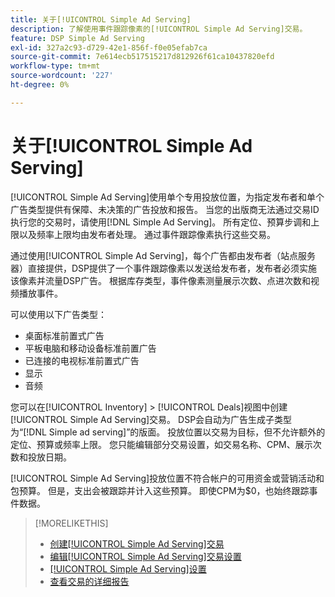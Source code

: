 ```yaml
---
title: 关于[!UICONTROL Simple Ad Serving]
description: 了解使用事件跟踪像素的[!UICONTROL Simple Ad Serving]交易。
feature: DSP Simple Ad Serving
exl-id: 327a2c93-d729-42e1-856f-f0e05efab7ca
source-git-commit: 7e614ecb517515217d812926f61ca10437820efd
workflow-type: tm+mt
source-wordcount: '227'
ht-degree: 0%

---
```


# 关于[!UICONTROL Simple Ad Serving]

[!UICONTROL Simple Ad Serving]使用单个专用投放位置，为指定发布者和单个广告类型提供有保障、未决策的广告投放和报告。 当您的出版商无法通过交易ID执行您的交易时，请使用[!DNL Simple Ad Serving]。 所有定位、预算步调和上限以及频率上限均由发布者处理。 通过事件跟踪像素执行这些交易。

通过使用[!UICONTROL Simple Ad Serving]，每个广告都由发布者（站点服务器）直接提供，DSP提供了一个事件跟踪像素以发送给发布者，发布者必须实施该像素并流量DSP广告。 根据库存类型，事件像素测量展示次数、点进次数和视频播放事件。

可以使用以下广告类型：

* 桌面标准前置式广告
* 平板电脑和移动设备标准前置广告
* 已连接的电视标准前置式广告
* 显示
* 音频

您可以在[!UICONTROL Inventory] > [!UICONTROL Deals]视图中创建[!UICONTROL Simple Ad Serving]交易。 DSP会自动为广告生成子类型为“[!DNL Simple ad serving]”的版面。 投放位置以交易为目标，但不允许额外的定位、预算或频率上限。 您只能编辑部分交易设置，如交易名称、CPM、展示次数和投放日期。<!-- If you need multiple tracking tags for a [!UICONTROL Simple Ad Serving] deal, create a duplicate deal. -->

[!UICONTROL Simple Ad Serving]投放位置不符合帐户的可用资金或营销活动和包预算。 但是，支出会被跟踪并计入这些预算。 即使CPM为$0，也始终跟踪事件数据。

>[!MORELIKETHIS]
>
>* [创建[!UICONTROL Simple Ad Serving]交易](simple-deal-create.md)
>* [编辑[!UICONTROL Simple Ad Serving]交易设置](simple-deal-edit.md)
>* [[!UICONTROL Simple Ad Serving]设置](simple-deal-settings.md)
>* [查看交易的详细报告](/help/dsp/inventory/deal-view-report.md)

<!-- add back when reimplemented:
>* [View Event-Tracking Pixels for a [!UICONTROL Simple Ad Serving] Deal](simple-deal-show-pixels.md)
-->
